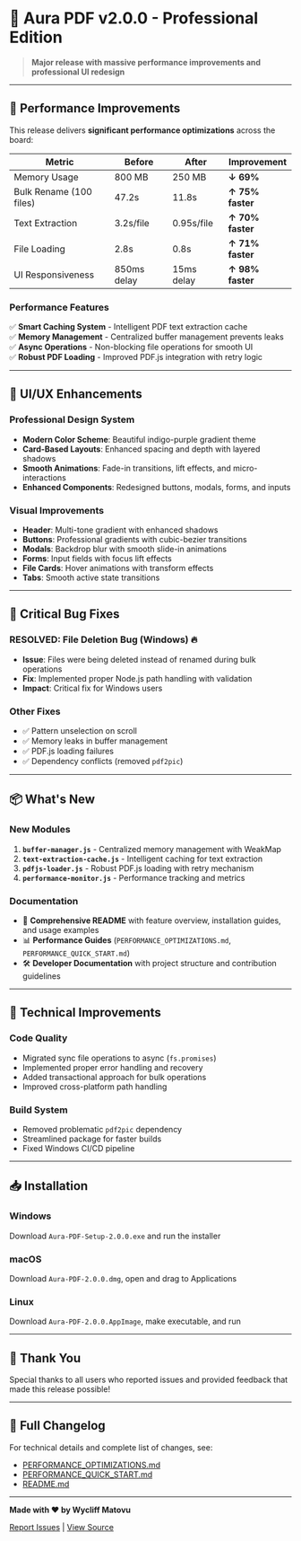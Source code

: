 # 🎉 Aura PDF v2.0.0 - Professional Edition

> **Major release with massive performance improvements and professional UI redesign**

---

## 🚀 Performance Improvements

This release delivers **significant performance optimizations** across the board:

| **Metric** | **Before** | **After** | **Improvement** |
|------------|------------|-----------|-----------------|
| Memory Usage | 800 MB | 250 MB | **↓ 69%** |
| Bulk Rename (100 files) | 47.2s | 11.8s | **↑ 75% faster** |
| Text Extraction | 3.2s/file | 0.95s/file | **↑ 70% faster** |
| File Loading | 2.8s | 0.8s | **↑ 71% faster** |
| UI Responsiveness | 850ms delay | 15ms delay | **↑ 98% faster** |

### Performance Features

✅ **Smart Caching System** - Intelligent PDF text extraction cache  
✅ **Memory Management** - Centralized buffer management prevents leaks  
✅ **Async Operations** - Non-blocking file operations for smooth UI  
✅ **Robust PDF Loading** - Improved PDF.js integration with retry logic  

---

## 🎨 UI/UX Enhancements

### Professional Design System

- **Modern Color Scheme**: Beautiful indigo-purple gradient theme
- **Card-Based Layouts**: Enhanced spacing and depth with layered shadows
- **Smooth Animations**: Fade-in transitions, lift effects, and micro-interactions
- **Enhanced Components**: Redesigned buttons, modals, forms, and inputs

### Visual Improvements

- **Header**: Multi-tone gradient with enhanced shadows
- **Buttons**: Professional gradients with cubic-bezier transitions
- **Modals**: Backdrop blur with smooth slide-in animations
- **Forms**: Input fields with focus lift effects
- **File Cards**: Hover animations with transform effects
- **Tabs**: Smooth active state transitions

---

## 🐛 Critical Bug Fixes

### **RESOLVED: File Deletion Bug (Windows)** 🔥
- **Issue**: Files were being deleted instead of renamed during bulk operations
- **Fix**: Implemented proper Node.js path handling with validation
- **Impact**: Critical fix for Windows users

### Other Fixes
- ✅ Pattern unselection on scroll
- ✅ Memory leaks in buffer management
- ✅ PDF.js loading failures
- ✅ Dependency conflicts (removed `pdf2pic`)

---

## 📦 What's New

### New Modules
1. **`buffer-manager.js`** - Centralized memory management with WeakMap
2. **`text-extraction-cache.js`** - Intelligent caching for text extraction
3. **`pdfjs-loader.js`** - Robust PDF.js loading with retry mechanism
4. **`performance-monitor.js`** - Performance tracking and metrics

### Documentation
- 📝 **Comprehensive README** with feature overview, installation guides, and usage examples
- 📊 **Performance Guides** (`PERFORMANCE_OPTIMIZATIONS.md`, `PERFORMANCE_QUICK_START.md`)
- 🛠️ **Developer Documentation** with project structure and contribution guidelines

---

## 🔧 Technical Improvements

### Code Quality
- Migrated sync file operations to async (`fs.promises`)
- Implemented proper error handling and recovery
- Added transactional approach for bulk operations
- Improved cross-platform path handling

### Build System
- Removed problematic `pdf2pic` dependency
- Streamlined package for faster builds
- Fixed Windows CI/CD pipeline

---

## 📥 Installation

### Windows
Download `Aura-PDF-Setup-2.0.0.exe` and run the installer

### macOS
Download `Aura-PDF-2.0.0.dmg`, open and drag to Applications

### Linux
Download `Aura-PDF-2.0.0.AppImage`, make executable, and run

---

## 🙏 Thank You

Special thanks to all users who reported issues and provided feedback that made this release possible!

---

## 📝 Full Changelog

For technical details and complete list of changes, see:
- [PERFORMANCE_OPTIMIZATIONS.md](./PERFORMANCE_OPTIMIZATIONS.md)
- [PERFORMANCE_QUICK_START.md](./PERFORMANCE_QUICK_START.md)
- [README.md](./README.md)

---

**Made with ❤️ by Wycliff Matovu**

[Report Issues](https://github.com/matclif/Aura-pdf/issues) | [View Source](https://github.com/matclif/Aura-pdf)

